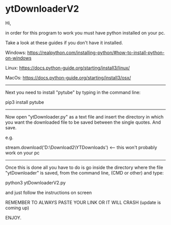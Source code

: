 # ytDownloaderV2

Hi,

in order for this program to work you must have python installed on your pc.

Take a look at these guides if you don't have it installed.

Windows:
https://realpython.com/installing-python/#how-to-install-python-on-windows

Linux:
https://docs.python-guide.org/starting/install3/linux/

MacOs:
https://docs.python-guide.org/starting/install3/osx/

********************************************************

Next you need to install "pytube" by typing in the command line:

pip3 install pytube

********************************************************

Now open "ytDownloader.py" as a text file and insert the directory 
in which you want the downloaded file to be saved between the single quotes.
And save.

e.g.

stream.download('D:\Download2\YTDownloads')  <-- this won't probably work on your pc

********************************************************

Once this is done all you have to do is go inside the directory 
where the file "ytDownloader" is saved, from the command line, (CMD or other) and type:

python3 ytDownloaderV2.py 

and just follow the instructions on screen

REMEMBER TO ALWAYS PASTE YOUR LINK OR IT WILL CRASH (update is coming up)


ENJOY.
